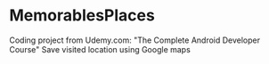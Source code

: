 # MemorablesPlaces
Coding project from Udemy.com: "The Complete Android Developer Course"
Save visited location using Google maps

